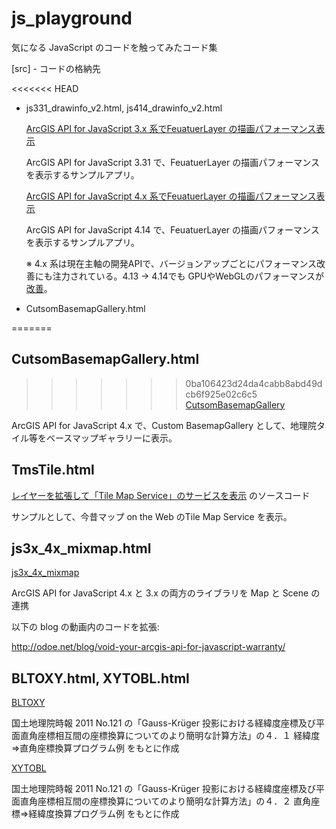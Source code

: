  
# js_playground

気になる JavaScript のコードを触ってみたコード集


[src] - コードの格納先

<<<<<<< HEAD
- js331_drawinfo_v2.html, js414_drawinfo_v2.html

  [ArcGIS API for JavaScript 3.x 系でFeuatuerLayer の描画パフォーマンス表示](https://kataya.github.io/js_playaround/src/js331_drawinfo_v2.html)

  ArcGIS API for JavaScript 3.31 で、FeuatuerLayer の描画パフォーマンスを表示するサンプルアプリ。

  [ArcGIS API for JavaScript 4.x 系でFeuatuerLayer の描画パフォーマンス表示](https://kataya.github.io/js_playaround/src/js414_drawinfo_v2.html)

  ArcGIS API for JavaScript 4.14 で、FeuatuerLayer の描画パフォーマンスを表示するサンプルアプリ。

  ※ 4.x 系は現在主軸の開発APIで、バージョンアップごとにパフォーマンス改善にも注力されている。4.13 -> 4.14でも GPUやWebGLのパフォーマンスが[改善](https://developers.arcgis.com/javascript/latest/guide/release-notes/)。

- CutsomBasemapGallery.html

=======
## CutsomBasemapGallery.html
  
>>>>>>> 0ba106423d24da4cabb8abd49dcb6f925e02c6c5
  [CutsomBasemapGallery](https://kataya.github.io/js_playaround/src/CutsomBasemapGallery.html)

  ArcGIS API for JavaScript 4.x で、Custom BasemapGallery として、地理院タイル等をベースマップギャラリーに表示。


## TmsTile.html

  [レイヤーを拡張して「Tile Map Service」のサービスを表示](https://community.esri.com/docs/DOC-14101/) のソースコード
  
  サンプルとして、今昔マップ on the Web のTile Map Service を表示。


## js3x_4x_mixmap.html

  [js3x_4x_mixmap](https://kataya.github.io/js_playaround/src/js3x_4x_mixmap.html)

  ArcGIS API for JavaScript 4.x と 3.x の両方のライブラリを Map と Scene の連携

  以下の blog の動画内のコードを拡張:

  http://odoe.net/blog/void-your-arcgis-api-for-javascript-warranty/


## BLTOXY.html, XYTOBL.html

  [BLTOXY](https://kataya.github.io/js_playaround/src/BLTOXY.html) 
  
  国土地理院時報 2011 No.121 の「Gauss-Krüger 投影における経緯度座標及び平面直角座標相互間の座標換算についてのより簡明な計算方法」の４．１ 経緯度⇒直角座標換算プログラム例 をもとに作成
  
  
  
  [XYTOBL](https://kataya.github.io/js_playaround/src/XYTOBL.html)
  
  国土地理院時報 2011 No.121 の「Gauss-Krüger 投影における経緯度座標及び平面直角座標相互間の座標換算についてのより簡明な計算方法」の４．２ 直角座標⇒経緯度換算プログラム例 をもとに作成
